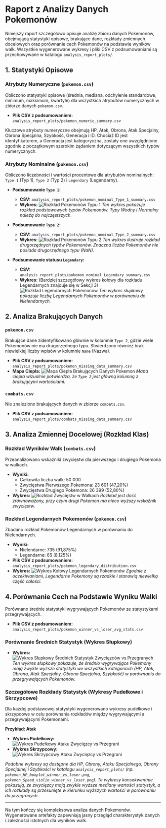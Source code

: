 # Raport z Analizy Danych Pokemonów

Niniejszy raport szczegółowo opisuje analizę zbioru danych Pokemonów, obejmującą statystyki opisowe, brakujące dane, rozkłady zmiennych docelowych oraz porównanie cech Pokemonów na podstawie wyników walk. Wszystkie wygenerowane wykresy i pliki CSV z podsumowaniami są przechowywane w katalogu `analysis_report_plots/`.

## 1. Statystyki Opisowe

### Atrybuty Numeryczne (`pokemon.csv`)
Obliczono statystyki opisowe (średnia, mediana, odchylenie standardowe, minimum, maksimum, kwartyle) dla wszystkich atrybutów numerycznych w zbiorze danych `pokemon.csv`.

- **Plik CSV z podsumowaniem:** `analysis_report_plots/pokemon_numeric_summary.csv`

Kluczowe atrybuty numeryczne obejmują HP, Atak, Obrona, Atak Specjalny, Obrona Specjalna, Szybkość, Generacja i ID. Chociaż ID jest identyfikatorem, a Generacja jest kategoryczna, zostały one uwzględnione zgodnie z początkowym szerokim żądaniem dotyczącym wszystkich typów numerycznych.

### Atrybuty Nominalne (`pokemon.csv`)
Obliczono liczebności i wartości procentowe dla atrybutów nominalnych: `Type 1` (Typ 1), `Type 2` (Typ 2) i `Legendary` (Legendarny).

- **Podsumowanie `Type 1`:**
    - **CSV:** `analysis_report_plots/pokemon_nominal_Type_1_summary.csv`
    - **Wykres:**
        ![Rozkład Pokemonów Typu 1](analysis_report_plots/pokemon_Type_1_distribution.png)
        *Ten wykres pokazuje rozkład podstawowych typów Pokemonów. Typy Wodny i Normalny należą do najczęstszych.*

- **Podsumowanie `Type 2`:**
    - **CSV:** `analysis_report_plots/pokemon_nominal_Type_2_summary.csv`
    - **Wykres:**
        ![Rozkład Pokemonów Typu 2](analysis_report_plots/pokemon_Type_2_distribution.png)
        *Ten wykres ilustruje rozkład drugorzędnych typów Pokemonów. Znaczna liczba Pokemonów nie posiada drugorzędnego typu (NaN).*

- **Podsumowanie statusu `Legendary`:**
    - **CSV:** `analysis_report_plots/pokemon_nominal_Legendary_summary.csv`
    - **Wykres:** (Bardziej szczegółowy wykres kołowy dla rozkładu Legendarnych znajduje się w Sekcji 3)
        ![Rozkład Legendarnych Pokemonów](analysis_report_plots/pokemon_Legendary_distribution.png)
        *Ten wykres słupkowy pokazuje liczbę Legendarnych Pokemonów w porównaniu do Nielendarnych.*

## 2. Analiza Brakujących Danych

### `pokemon.csv`
Brakujące dane zidentyfikowano głównie w kolumnie `Type 2`, gdzie wiele Pokemonów nie ma drugorzędnego typu. Stwierdzono również brak niewielkiej liczby wpisów w kolumnie `Name` (Nazwa).

- **Plik CSV z podsumowaniem:** `analysis_report_plots/pokemon_missing_data_summary.csv`
- **Mapa Ciepła:**
    ![Mapa Ciepła Brakujących Danych Pokemon](analysis_report_plots/pokemon_missing_data_heatmap.png)
    *Mapa ciepła wizualnie potwierdza, że `Type 2` jest główną kolumną z brakującymi wartościami.*

### `combats.csv`
Nie znaleziono brakujących danych w zbiorze `combats.csv`.

- **Plik CSV z podsumowaniem:** `analysis_report_plots/combats_missing_data_summary.csv`

## 3. Analiza Zmiennej Docelowej (Rozkład Klas)

### Rozkład Wyników Walk (`combats.csv`)
Przeanalizowano wskaźniki zwycięstw dla pierwszego i drugiego Pokemona w walkach.

- **Wyniki:**
    - Całkowita liczba walk: 50 000
    - Zwycięstwa Pierwszego Pokemona: 23 601 (47,20%)
    - Zwycięstwa Drugiego Pokemona: 26 399 (52,80%)
- **Wykres:**
    ![Rozkład Zwycięstw w Walkach](analysis_report_plots/combat_win_distribution.png)
    *Rozkład jest dość zrównoważony, przy czym drugi Pokemon ma nieco wyższy wskaźnik zwycięstw.*

### Rozkład Legendarnych Pokemonów (`pokemon.csv`)
Zbadano rozkład Pokemonów Legendarnych w porównaniu do Nielendarnych.

- **Wyniki:**
    - Nielendarne: 735 (91,875%)
    - Legendarne: 65 (8,125%)
- **Plik CSV z podsumowaniem:** `analysis_report_plots/pokemon_legendary_distribution.csv`
- **Wykres:**
    ![Wykres Kołowy Legendarnych Pokemonów](analysis_report_plots/pokemon_legendary_distribution_pie.png)
    *Zgodnie z oczekiwaniami, Legendarne Pokemony są rzadkie i stanowią niewielką część całości.*

## 4. Porównanie Cech na Podstawie Wyniku Walki

Porównano średnie statystyki wygrywających Pokemonów ze statystykami przegrywających.

- **Plik CSV z podsumowaniem:** `analysis_report_plots/pokemon_winner_vs_loser_avg_stats.csv`

### Porównanie Średnich Statystyk (Wykres Słupkowy)
- **Wykres:**
    ![Wykres Słupkowy Średnich Statystyk Zwycięzców vs Przegranych](analysis_report_plots/pokemon_avg_stats_winner_vs_loser_bar.png)
    *Ten wykres słupkowy pokazuje, że średnio wygrywające Pokemony mają zwykle wyższe statystyki we wszystkich kategoriach (HP, Atak, Obrona, Atak Specjalny, Obrona Specjalna, Szybkość) w porównaniu do przegrywających Pokemonów.*

### Szczegółowe Rozkłady Statystyk (Wykresy Pudełkowe i Skrzypcowe)
Dla każdej podstawowej statystyki wygenerowano wykresy pudełkowe i skrzypcowe w celu porównania rozkładów między wygrywającymi a przegrywającymi Pokemonami.

**Przykład: Atak**
- **Wykres Pudełkowy:**
    ![Wykres Pudełkowy Ataku Zwycięzcy vs Przegrani](analysis_report_plots/pokemon_Attack_boxplot_winner_vs_loser.png)
- **Wykres Skrzypcowy:**
    ![Wykres Skrzypcowy Ataku Zwycięzcy vs Przegrani](analysis_report_plots/pokemon_Attack_violin_winner_vs_loser.png)

*Podobne wykresy są dostępne dla HP, Obrony, Ataku Specjalnego, Obrony Specjalnej i Szybkości w katalogu `analysis_report_plots/` (np. `pokemon_HP_boxplot_winner_vs_loser.png`, `pokemon_Speed_violin_winner_vs_loser.png`). Te wykresy konsekwentnie pokazują, że zwycięzcy mają zwykle wyższe mediany wartości statystyk, a ich rozkłady są przesunięte w kierunku wyższych wartości w porównaniu do przegranych.*

---

Na tym kończy się kompleksowa analiza danych Pokemonów. Wygenerowane artefakty zapewniają jasny przegląd charakterystyk danych i zależności istotnych dla wyników walk.
